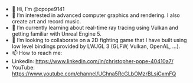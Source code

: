 - 👋 Hi, I’m @cpope9141
- 👀 I’m interested in advanced computer graphics and rendering. I also create art and record music.
- 🌱 I’m currently learning about real-time ray tracing using Vulkan and getting familiar with Unreal Engine 5.
- 💞️ I’m looking to collaborate on a 2D fighting game that I have built using low level bindings provided by LWJGL 3 (GLFW, Vulkan, OpenAL, ...).
- 📫 How to reach me: 
- LinkedIn: https://www.linkedin.com/in/christopher-pope-40410a7/
- YouTube: https://www.youtube.com/channel/UChna5RcGLbOMzrBLsiCxmFQ

<!---
cpope9141/cpope9141 is a ✨ special ✨ repository because its `README.md` (this file) appears on your GitHub profile.
You can click the Preview link to take a look at your changes.
--->
